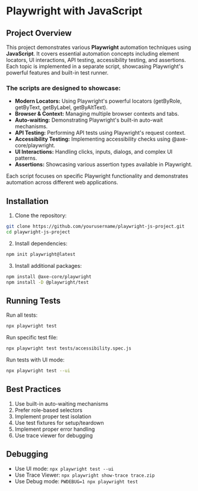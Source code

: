 # Playwright with JavaScript
## Project Overview
This project demonstrates various **Playwright** automation techniques using **JavaScript**. It covers essential automation concepts including element locators, UI interactions, API testing, accessibility testing, and assertions. Each topic is implemented in a separate script, showcasing Playwright's powerful features and built-in test runner.

### The scripts are designed to showcase:
- **Modern Locators:** Using Playwright's powerful locators (getByRole, getByText, getByLabel, getByAltText).
- **Browser & Context:** Managing multiple browser contexts and tabs.
- **Auto-waiting:** Demonstrating Playwright's built-in auto-wait mechanisms.
- **API Testing:** Performing API tests using Playwright's request context.
- **Accessibility Testing:** Implementing accessibility checks using @axe-core/playwright.
- **UI Interactions:** Handling clicks, inputs, dialogs, and complex UI patterns.
- **Assertions:** Showcasing various assertion types available in Playwright.

Each script focuses on specific Playwright functionality and demonstrates automation across different web applications.

## Installation
1. Clone the repository:
```bash
git clone https://github.com/yourusername/playwright-js-project.git
cd playwright-js-project
```

2. Install dependencies:
```bash
npm init playwright@latest
```

3. Install additional packages:
```bash
npm install @axe-core/playwright
npm install -D @playwright/test
```

## Running Tests
Run all tests:
```bash
npx playwright test
```

Run specific test file:
```bash
npx playwright test tests/accessibility.spec.js
```

Run tests with UI mode:
```bash
npx playwright test --ui
```

## Best Practices
1. Use built-in auto-waiting mechanisms
2. Prefer role-based selectors
3. Implement proper test isolation
4. Use test fixtures for setup/teardown
5. Implement proper error handling
6. Use trace viewer for debugging

## Debugging
- Use UI mode: `npx playwright test --ui`
- Use Trace Viewer: `npx playwright show-trace trace.zip`
- Use Debug mode: `PWDEBUG=1 npx playwright test`
